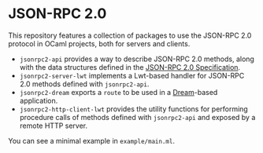 # JSON-RPC 2.0

This repository features a collection of packages to use the JSON-RPC 2.0
protocol in OCaml projects, both for servers and clients.

- `jsonrpc2-api` provides a way to describe JSON-RPC 2.0 methods, along with
  the data structures defined in the [JSON-RPC 2.0 Specification][specs].
- `jsonrpc2-server-lwt` implements a Lwt-based handler for JSON-RPC 2.0 methods
  defined with `jsonrpc2-api`.
- `jsonrpc2-dream` exports a `route` to be used in a [Dream]-based application.
- `jsonrpc2-http-client-lwt` provides the utility functions for performing
  procedure calls of methods defined with `jsonrpc2-api` and exposed by a
  remote HTTP server.

You can see a minimal example in `example/main.ml`.

[specs]: https://www.jsonrpc.org/specification
[Dream]: https://aantron.github.io/dream/
